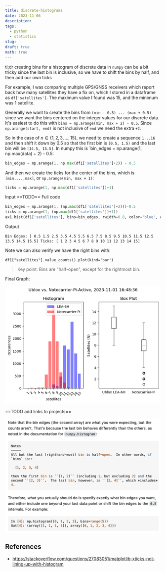 ```yaml
---
title: discrete-histograms
date: 2023-11-06
description: 
tags:
  - python
  - statistics
slug: 
draft: true
math: true
---
```


tl;dr creating bins for a histogram of discrete data in `numpy` can be a bit tricky since the last bin is inclusive, so we have to shift the bins by half, and then add our own ticks

For example, I was comparing multiple GPS/GNSS receivers which report back how many satellites they have a fix on, which I stored in a dataframe as `df['satellites']`. The maximum value I found was 15, and the minimum was 1 satellite.

Generally we want to create the bins from `(min - 0.5) ... (max + 0.5)` since we want the bins centered on the integer values for our discrete data.  It's easiest to do this with `bins = np.arange(min, max + 2) - 0.5`. Since `np.arange(start, end)` is not inclusive of `end` we need the extra `+2`. 

So in the case of $n \in \{1, 2, 3, \ldots, 15\}$, we need to create a sequence  `1...16`  and then shift it down by 0.5 so that the first bin is `[0.5, 1.5)` and the last bin will be `[14.5, 15.5]`. In numpy this is `bin_edges = np.arange(1, np.max(data) + 2) - 0.5:

```python
bin_edges = np.arange(1, np.max(df1['satellites']+2)) - 0.5  
```

And then we create the ticks for the center of the bins, which is `[min,...,max]`, or `np.arange(min, max + 1)`:
```python
ticks = np.arange(1, np.max(df1['satellites'])+1)
```


Input
==TODO== Full code
```python
bin_edges = np.arange(1, (np.max(df1['satellites']+2)))-0.5  
ticks = np.arange(1, (np.max(df1['satellites'])+1))
ax1.hist(df1['satellites'], bins=bin_edges, rwidth=0.8, color='blue', alpha=0.5, label='LEA-6H')
```

Output
```
Bin Edges: [ 0.5 1.5 2.5 3.5 4.5 5.5 6.5 7.5 8.5 9.5 10.5 11.5 12.5 13.5 14.5 15.5] Ticks: [ 1 2 3 4 5 6 7 8 9 10 11 12 13 14 15]
```

Note we can also verify we have the right bins with:
```
df1["satellites"].value_counts().plot(kind='bar')
```

> Key point: Bins are "half-open", except for the rightmost bin. 


Final Graph:

![](attachments/Pasted%20image%2020231106130301.png)

==TODO add links to projects==


![](attachments/Screenshot%202023-11-06%20at%2012.50.39%20PM.png)


## References
- https://stackoverflow.com/questions/27083051/matplotlib-xticks-not-lining-up-with-histogram